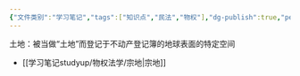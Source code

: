 ```yaml
---
{"文件类别":"学习笔记","tags":["知识点","民法","物权"],"dg-publish":true,"permalink":"/学习笔记studyup/物权法学/土地/","dgPassFrontmatter":true,"created":"2024-10-04T21:26:55.193+08:00","updated":"2024-10-25T12:30:40.490+08:00"}
---
```


土地：被当做“土地”而登记于不动产登记簿的地球表面的特定空间
- [[学习笔记studyup/物权法学/宗地\|宗地]]